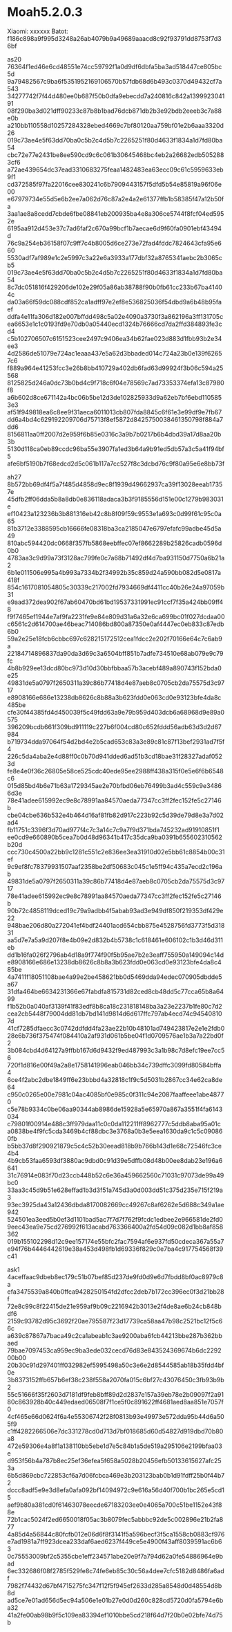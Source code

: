 # Moah5.2.0.3
Xiaomi:
xxxxxx
Batot:
f186c898a9f995d3248a26ab4079b9a49689aaacd8c92f93791dd8753f7d36bf

as20
76364f1ed46e6cd48551e74cc59792f1a0d9df6dbfa5ba3ad518447ce805bc5d
9a79482567c9ba6f5351952169106570b57fdb68d6b493c0370d49432cf7a543
34277742f7f44d480ee0b687f50b0dfa9ebecdd7a240816c842a139992304191
08f290ba3d021dff90233c87b8b1bad76dcb871db2b3e92bdb2eeeb3c7a88e0b
a210bb110558d10257284328ebed4669c7bf80120aa759bf01e2b6aaa3320d26
019c73ae4e5f63dd70ba0c5b2c4d5b7c2265251f80d4633f1834a1d7fd80ba54
cbc72e77e2431be8ee590cd9c6c061b30645468bc4eb2a26682edb5052883cf6
a72ae439654dc37ead3310683275feaa1482483ea63ecc09c61c5959633eb9f1
cd372585f97fa22016cee830241c6b7909443157f5dfd5b54e85819a96f06e00
e67979734e55d5e6b2ee7a062d76c87a2e4a2e61377ffb1b58385f47a12b50fa
3aa1ae8a8cedd7cbde6fbe08841eb200935ba4e8a306ce5744f8fcf04ed5952e
6195aa912d453e37c7ad6faf2c670a99bcf1b7aecae6d9f60fa0901ebf43494d
76c9a254eb36158f07c9ff7c4b8005d6ce273e72fad4fddc7824643cfa95e660
5530adf7af989e1c2e5997c3a22e6a3933a177dbf32a8765341aebc2b3065cb5
019c73ae4e5f63dd70ba0c5b2c4d5b7c2265251f80d4633f1834a1d7fd80ba54
8c7dc051816f429206de102e29f05a86ab38788f90b0fb61cc233b67ba41404c
da03a66f59dc088cdf852ca1adff97e2ef8e536825036f54dbd9a6b48b95faef
ddfa4e11fa306d182e007bffdd498c5a02e4090a3730f3a862196a3ff131705c
ea6653e1c1c0193fd9e70db0a05440ecd1324b76666cd7da2ffd384893fe3cd4
c5b102706507c6151523cee2497c9406ea34b62fae023d883d1fbb93b2e34ee3
4d2586de51079e724ac1eaaa437e5a62d3bbaded014c724a23b0e139f62657c6
f889a964e41253fcc3e26b8bb410729a402db6fad63d99924f3b06c594a25568
8125825d246a0dc73b0bd4c9f718c6f04e78569c7ad73353374efa13c87980f8
a6b602d8ce671142a4bc06b5be12d3de102825933d9a62eb7bf6ebd1105853e3
af51f949818ea6c8ee9f31aeca6011013cb807fda8845c6f61e3e99df9e7fb67
dd6a4bd4c629192209706d75713f8ef5872d8425750038461350798f884a7dd6
8156811aa0ff2007d2e959f6b85e0316c3a9b7b0217b6b4dbd39a17d8aa20b3b
5130d118ca0eb89ccdc96ba55e3907fa1ed3b64a9b91ed5db57a3c5a41f94bf5
afe6bf5190b7f68edcd2d5c061b117a7cc527f8c3dcbd76c9f80a95e6e8bb73f


ah27
8b572bb69df4f5a7f485d4858d9ec8f1939d49662937ca39f13028eeab17357e
45dfb2ff06dda5b8a8db0e836118adaca3b3f9185556d151e00c1279b983031e
ef10423a123236b3b881316eb42c8b8f09f59c9553e1a693c0d99f61c95c0a65
81b3712e3388595cb16666fe08318ba3ca2185047e6797efafc99adbe45d5a49
810abc594420dc0668f357fb5868eebffec07ef8662289b25826cadb0596d0b0
4783aa3c9d99a73f3128ac799fe0c7a68b71492df4d7ba931150d7750a6b21a2
6b1e011506e995a4b993a7334b2f34992b35c859d24a590bb082d5e0817a418f
854c1617081054805c30339c217002fd7934669df4411cc40b26e24a97059b31
e9aad372dea902f67ab60470bd61bd19537331991ec91ccf7f35a424bb09ff48
f9f7465ef1944e7af9fa2231fe9e84e809d31a6a32e6ca699bc01f027dcdaa00
c6561c2d614700ae46beac714086bd800a87350e0af4447ec0eb833c87edb6b0
59a2e25e18fcb6cbbc697c628215172512cea1fdcc2e202f70166e64c7c6ab9a
22184714896837da90da3d69c3a6504bff851b7adfe734510e68ab079e9c79fc
4b8b929ee13dcd80bc973d10d30bbfbbaa57b3acebf489a890743f152bda0e25
49831de5a0797f2650311a39c86b77418d4e87aeb8c0705cb2da75575d3c9717
e8908166e686e13238db8626c8b88a3b623fdd0e063cd0e93123bfe4da8c485be
cfe30f44385fd4d450039f5c49fdd63a9e79b959d403dcb6a68968d9e89a0575
396209bcdb661f309bd911119c227b6f004cd80c652fddd56adb63d3d2d67984
b719734dda97064f54d2bd4e2b5cad653c83a3e89c81c87f13bef2931ad7f5f4
226c5da4aba2e4d88ff0c0b70d941dded6ad51b3cd18bae31f28327adaf0523d
fe8e4e0f36c26805e58ce525cdc40ede95ee2988ff438a315f0e5e6f6b6548c6
015d85bd4b6e71b63a1729345ae2e70bfbd06eb76499b3ad4c559c9e34866d3e
78e41adee615992ec9e8c78991aa84570aeda77347cc3ff2fec152fe5c27146b
cbe04cbe636b532e4b464d16af81fb82d917c223b92c5d39de79d8e3a7d02ad4
fb11751c3396f3d70ad977f4c7c3a14c7c9a7f9d371bda745232ad91910851f1
ee0cd9e660890b5cea7b0d48d96341b417c35dca9ba0391b655602310562b20d
ccc730c4500a22bb9c1281c551c2e836ee3ea31910d02e5bb61c8854b00c31ef
9c9ef8fc78379931507aaf2358be2df50683c045c1e5ff94c435a7ecd2c196ab
49831de5a0797f2650311a39c86b77418d4e87aeb8c0705cb2da75575d3c9717
78e41adee615992ec9e8c78991aa84570aeda77347cc3ff2fec152fe5c27146b
90b72c4858119dced19c79a9adbb4f5abab93ad3e949df850f219353df429e22
948bae206d80a272041ef4bdf24401acd654cbb875e4528756fd3773f5d31831
aa5d7e7a5a9d207f8e4b09e2d832b4b5738c1c618461e606102c1b3d46d311eb
dd1b16fa026f2796ab4d18a9f774f90f5b95ae7b2e3eaff755950a149094c14d
e8908166e686e13238db8626c8b8a3b623fdd0e063cd0e93123bfe4da8c485be
4a7411f18051108bae4a99e2be458621bb0d5469dda94edec070905dbdde5a67
31dfa464be6634231366e67fabdfa815731d82ced8cb48dd5c77cca65b8a6499
f1b52b0a040af3139f41f83edf8b8ca18c231818148ba3a23e2237b1fe80c7d2
cea2cb5448f79004dd81db7bd141d9814d6d617ffc797ab4ecd74c945408107d
41cf7285dfaecc3c0742ddfdd4fa23ae22b10b48101ad749423817e2e1e2fdb0
28e6b736f375474f084410a2af931d061b5be04f1d0709576ae1b3a7a22bd0f2
3b084cbd4d64127a9ffbb167d6d9432f9ed487993c3a1b98c7d8efc19ee7cc56
720f1d816e00f49a2a8e1758141996eab046bb34c739dffc3099fd80584bffa4
6ce4f2abc2dbe1849ff6e23bbbd4a32818c1f9c5d5031b2867cc34e62ca8de64
c950c0265e00e7981c04ac4085bf0e985c0f311c94e2087faaffeee1abe48770
c5e78b9334c0be06aa90344ab8986de15928a5e65970a867a3551f4fa6143034
c79801f00914e488c3ff979daa11c0c0da112211ff8962777c5ddb8aba95a01c
a0838be4f9fc5cda3469b4cf88dbc3e3768a0b3e5eea1630da9c1c5c090860fb
b5bb37d8f290921879c5c4c52b30eead818b9b766b143d1e68c72546fc3ce4b4
4b9cb53faa6593df3880ac9dbd0c91d39e5dffb08d48b00ee8dab23e196a6641
31c76914e083f70d23ccb448b52c6e36a459662560c71031c97073de99a49bc0
33aa3c45d9b51e628effad1b3d3f51a745d3a0d003dd51c375d235e715f219a3
93ec3925da43a12436dbda8170082669cc49267c8af6262e5d688c349a1ae942
524501ea3eed5b0ef3d1101bad5ac7f7d7f762f9fcdc1edbee2e966581de2fd0
9eec43ea9e75cd276992f613acabd763366400a2fd54d09c082d1bb8af858362
019b155102298d12c9ee157174e55bfc2fac7594af6e937fd50cdeca367a55a7
e94f76b4446442619e38a453d498fb1d69336f829c0e7ba4c917754568f39c41

ask1
4aceffaac9dbeb8ec179c51b07bef85d237de9fd0d9e6d7fbdd8bf0ac8979c8a
efa3475539a840b0ffca9428250154fd2dfcc2deb7b172cc396ec0f3d21bb28f
72e8c99c8f22415de21e959af9b09c2216942b3013e2f4de8ae6b24cb848bdf6
2159c93782d95c3692f20ae795587f23d17739ca58aa47b98c2521bc12f5c66c
a639c87867a7baca49c2ca1abeab1c3ae9200aba6fcb44213bbe287b362bbaed
79bae7097453ca959ec9ba3ede032cecd76d83e843524369674b6dc229200b00
20b30c91d297401ff032982ef5995498a50c3e6e2d8544585ab18b35fdd4bf0e
3b8373152ffb657b6ef38c238f558a2070fa015c6bf27c43076450c3fb93b9b2
55c51666f35f2603d7181df9feb8bff89d2d2837e157a39eb78e2b09097f2a91
80c863928b40c449edaed06508f7f1ce5f0c891622ff4681aed8aa851e7057f0
4cf465e66d0624f6a4e55306742f28f0813b93e49973e572dda95b44d6a505f9
c1ff4282266506e7dc331278cd0d713d7bf018685d60d54827d919dbd70b80a8
472e59306e4a8f1a138110bb5ebe1d7e5c84b1a5de519a295106e2199bfaa03e
d953f56b4a787b8ec25ef36efea5f658a5028b20456efb50133615627afc253a
6b5d869cbc722853cf6a7d06fcbca469e3b203123bab0b1d91fdff25b0f44b72
dccc8adf5e9e3d8efa0afa092bf14094972c9e616a56d40f700b1bc265e5cd15
aef9b80a381cd0f61463078eecde67183203ee0e4065a700c51be1152e43f88e
72b1cac5024f2ed6650018f05ac3b8079fec5abbbc92de5c002896e21b2fa877
4a85d4a56844c80fcfb012e06d6f8f3141f5a596becf3f5ca1558cb0883cf976
e7ad1981a7ff923dcea233daf6aed6237f449ce5e4900f43aff8039591ac6b63
0c75553009bf2c5355cbe1eff234571abe20e9f7a794d62a0fe54886964e9bad
6ec332686f08f2785f529fe8c74fe6eb85c30c56a4dee7cfc5182d8486fa6adf
7982f74432d67bf4715275fc347f12f5f945ef2633d285a8548d0d48554d8b8d
ad5ce7e01ad656d5ec94a506e1e01b27e0d0d260c828cd5720d0fa5794e6ba32
41a2fe00ab98b9f5c109ea83394ef1010bbe5cd218f64d7f20b0e02bfe74d75b





